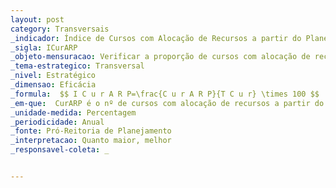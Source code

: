 ```yaml
---
layout: post
category: Transversais
_indicador: Índice de Cursos com Alocação de Recursos a partir do Planejamento 
_sigla: ICurARP
_objeto-mensuracao: Verificar a proporção de cursos com alocação de recursos a partir do planejamento na instituição
_tema-estrategico: Transversal
_nivel: Estratégico
_dimensao: Eficácia
_formula:  $$ I C u r A R P=\frac{C u r A R P}{T C u r} \times 100 $$
_em-que:  CurARP é o nº de cursos com alocação de recursos a partir do planejamento; e TCur é o nº total de cursos da Instituição.
_unidade-medida: Percentagem
_periodicidade: Anual
_fonte: Pró-Reitoria de Planejamento
_interpretacao: Quanto maior, melhor
_responsavel-coleta: _


---
```

